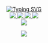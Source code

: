 <p align="center">
<a href="https://github.com/amirbarfar">
    <img src="https://readme-typing-svg.demolab.com?font=Firacode&size=24&duration=3000&pause=500&color=AE87FF&multiline=true&center=true&vCenter=true&width=265&height=124&lines=Emir+barfar;Midlevel; FrontEnd Developer" alt="Typing SVG" />
</a>
<br/>

<a href="https://github.com/amirbarfar">
    <img src="https://img.shields.io/badge/github-black?style=flat-square&logo=github">
</a> 
<a href="https://www.instagram.com/im._.emir12">
    <img src="https://img.shields.io/badge/instagram-pink?style=flat-square&logo=instagram">
</a> 
<a href="https://t.me/im_emir12">
    <img src="https://img.shields.io/badge/Channel-blue?style=flat-square&logo=telegram">
</a> 
<a href="mailto:amirbarfar43@gmail.com">
    <img src="https://img.shields.io/badge/-Email-red?style=flat-square&logo=gmail&logoColor=white">
</a>
<br/> 
<a href="https://github.com/amirbarfar">
    <img src="https://github-stats-alpha.vercel.app/api?username=amirbarfar&cc=22272e&tc=37BCF6&ic=AE87FF&bc=AE87FF">
</a>
<br>
</p>

<a href="https://github.com/amirbarfar">
    <p align="center">
         <img src="https://skillicons.dev/icons?i=html,css,js,tailwindxd,sass,figma,github,git,vscode,md,cs&perline=5" />
    </p>
   
</a>
